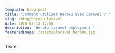 ```yaml
---
template: blog-post
title: "Comment utiliser Heroku avec Laravel ? "
slug: /blog/heroku-laravel
date: 2020-05-13 12:55
description: "Heroku laravel deployment "
featuredImage: /assets/laravel_heroku.jpg
---
```

Texte